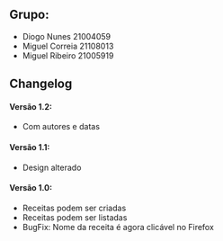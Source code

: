 ## Grupo:

- Diogo Nunes 21004059
- Miguel Correia 21108013
- Miguel Ribeiro 21005919

## Changelog

#### Versão 1.2:
- Com autores e datas

#### Versão 1.1:
- Design alterado

#### Versão 1.0:
- Receitas podem ser criadas
- Receitas podem ser listadas
- BugFix: Nome da receita é agora clicável no Firefox
